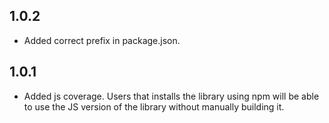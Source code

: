 ## 1.0.2
- Added correct prefix in package.json.

## 1.0.1

- Added js coverage. Users that installs the library using npm will be able to use the JS version of the library without manually building it.